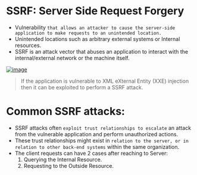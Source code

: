 # SSRF: Server Side Request Forgery
- Vulnerability `that allows an attacker to cause the server-side application to make requests to an unintended location.`
- Unintended locations such as arbitrary external systems or Internal resources.
- SSRF is an attack vector that abuses an application to interact with the internal/external network or the machine itself.

[![image](https://github.com/user-attachments/assets/9ecfb8e1-6da4-4749-bfad-046367e2f98b)](https://cheatsheetseries.owasp.org/cheatsheets/Server_Side_Request_Forgery_Prevention_Cheat_Sheet.html#overview-of-a-ssrf-common-flow)

> If the application is vulnerable to XML eXternal Entity (XXE) injection then it can be exploited to perform a SSRF attack.

# Common SSRF attacks:
- SSRF attacks often `exploit trust relationships to escalate` an attack from the vulnerable application and perform unauthorized actions.
- These trust relationships might exist in `relation to the server, or in relation to other back-end systems` within the same organization.
- The client requests can have 2 cases after reaching to Server:
  1. Querying the Internal Resource.
  2. Requesting to the Outside Resource.
